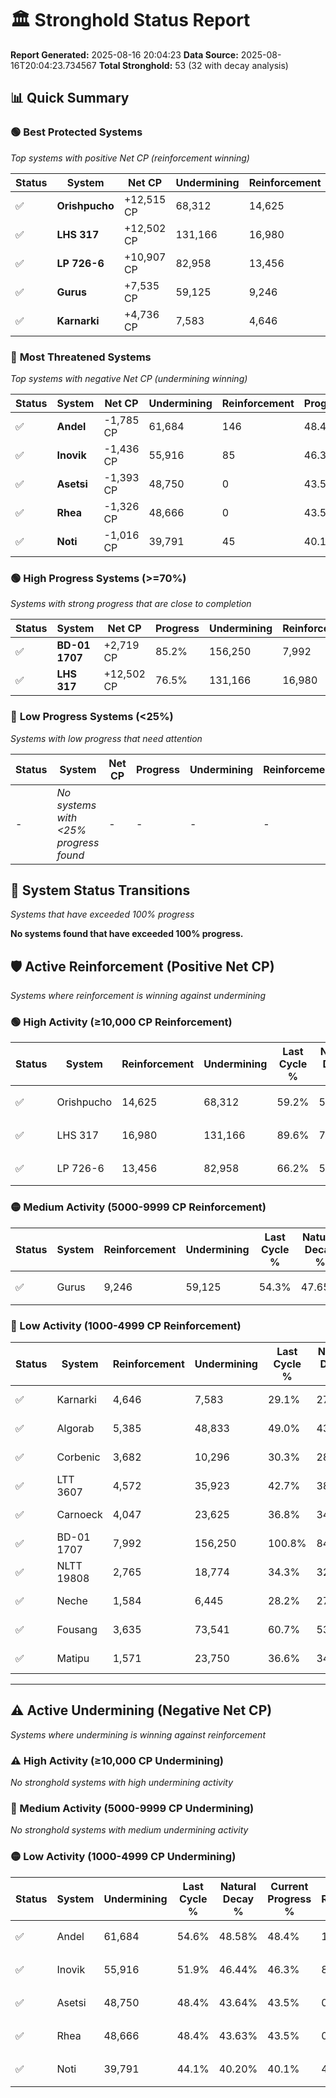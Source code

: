 # 🏛️ Stronghold Status Report

**Report Generated:** 2025-08-16 20:04:23
**Data Source:** 2025-08-16T20:04:23.734567
**Total Stronghold:** 53 (32 with decay analysis)

## 📊 Quick Summary

### 🟢 **Best Protected Systems**
*Top systems with positive Net CP (reinforcement winning)*

| Status | System | Net CP | Undermining | Reinforcement | Progress |
|--------|--------|--------|-------------|---------------|----------|
| ✅ | **Orishpucho** | +12,515 CP | 68,312 | 14,625 | 52.4% |
| ✅ | **LHS 317** | +12,502 CP | 131,166 | 16,980 | 76.5% |
| ✅ | **LP 726-6** | +10,907 CP | 82,958 | 13,456 | 57.9% |
| ✅ | **Gurus** | +7,535 CP | 59,125 | 9,246 | 48.4% |
| ✅ | **Karnarki** | +4,736 CP | 7,583 | 4,646 | 28.3% |

### 🔴 **Most Threatened Systems**
*Top systems with negative Net CP (undermining winning)*

| Status | System | Net CP | Undermining | Reinforcement | Progress |
|--------|--------|--------|-------------|---------------|----------|
| ✅ | **Andel** | -1,785 CP | 61,684 | 146 | 48.4% |
| ✅ | **Inovik** | -1,436 CP | 55,916 | 85 | 46.3% |
| ✅ | **Asetsi** | -1,393 CP | 48,750 | 0 | 43.5% |
| ✅ | **Rhea** | -1,326 CP | 48,666 | 0 | 43.5% |
| ✅ | **Noti** | -1,016 CP | 39,791 | 45 | 40.1% |

### 🟢 **High Progress Systems (>=70%)**
*Systems with strong progress that are close to completion*

| Status | System | Net CP | Progress | Undermining | Reinforcement |
|--------|--------|--------|----------|-------------|---------------|
| ✅ | **BD-01 1707** | +2,719 CP | 85.2% | 156,250 | 7,992 |
| ✅ | **LHS 317** | +12,502 CP | 76.5% | 131,166 | 16,980 |

### 🔴 **Low Progress Systems (<25%)**
*Systems with low progress that need attention*

| Status | System | Net CP | Progress | Undermining | Reinforcement |
|--------|--------|--------|----------|-------------|---------------|
| - | *No systems with <25% progress found* | - | - | - | - |
## 🔄 System Status Transitions
*Systems that have exceeded 100% progress*

**No systems found that have exceeded 100% progress.**

## 🛡️ Active Reinforcement (Positive Net CP)
*Systems where reinforcement is winning against undermining*

### 🟢 High Activity (≥10,000 CP Reinforcement)

| Status | System | Reinforcement | Undermining | Last Cycle % | Natural Decay % | Current Progress % | Current CP | Net CP | Activity |
|--------|--------|---------------|-------------|--------------|-----------------|-------------------|------------|--------|----------|
| ✅ | Orishpucho | 14,625 | 68,312 | 59.2% | 51.15% | 52.4% | 524,000 | +12,515 | 🟢 High Reinforcement |
| ✅ | LHS 317 | 16,980 | 131,166 | 89.6% | 75.25% | 76.5% | 765,000 | +12,502 | 🟢 High Reinforcement |
| ✅ | LP 726-6 | 13,456 | 82,958 | 66.2% | 56.81% | 57.9% | 579,000 | +10,907 | 🟢 High Reinforcement |

### 🟡 Medium Activity (5000-9999 CP Reinforcement)

| Status | System | Reinforcement | Undermining | Last Cycle % | Natural Decay % | Current Progress % | Current CP | Net CP | Activity |
|--------|--------|---------------|-------------|--------------|-----------------|-------------------|------------|--------|----------|
| ✅ | Gurus | 9,246 | 59,125 | 54.3% | 47.65% | 48.4% | 484,000 | +7,535 | 🟡 Medium Reinforcement |

### 🔴 Low Activity (1000-4999 CP Reinforcement)

| Status | System | Reinforcement | Undermining | Last Cycle % | Natural Decay % | Current Progress % | Current CP | Net CP | Activity |
|--------|--------|---------------|-------------|--------------|-----------------|-------------------|------------|--------|----------|
| ✅ | Karnarki | 4,646 | 7,583 | 29.1% | 27.83% | 28.3% | 283,000 | +4,736 | 🔵 Low Reinforcement |
| ✅ | Algorab | 5,385 | 48,833 | 49.0% | 43.70% | 44.1% | 441,000 | +4,049 | 🔵 Low Reinforcement |
| ✅ | Corbenic | 3,682 | 10,296 | 30.3% | 28.92% | 29.3% | 293,000 | +3,802 | 🔵 Low Reinforcement |
| ✅ | LTT 3607 | 4,572 | 35,923 | 42.7% | 38.73% | 39.1% | 391,000 | +3,688 | 🔵 Low Reinforcement |
| ✅ | Carnoeck | 4,047 | 23,625 | 36.8% | 34.03% | 34.4% | 344,000 | +3,671 | 🔵 Low Reinforcement |
| ✅ | BD-01 1707 | 7,992 | 156,250 | 100.8% | 84.93% | 85.2% | 852,000 | +2,719 | 🔵 Low Reinforcement |
| ✅ | NLTT 19808 | 2,765 | 18,774 | 34.3% | 32.15% | 32.4% | 324,000 | +2,511 | 🔵 Low Reinforcement |
| ✅ | Neche | 1,584 | 6,445 | 28.2% | 27.42% | 27.6% | 276,000 | +1,793 | 🔵 Low Reinforcement |
| ✅ | Fousang | 3,635 | 73,541 | 60.7% | 53.16% | 53.3% | 532,999 | +1,355 | 🔵 Low Reinforcement |
| ✅ | Matipu | 1,571 | 23,750 | 36.6% | 34.08% | 34.2% | 342,000 | +1,190 | 🔵 Low Reinforcement |


---

## ⚠️ Active Undermining (Negative Net CP)
*Systems where undermining is winning against reinforcement*

### ⚠️ High Activity (≥10,000 CP Undermining)

*No stronghold systems with high undermining activity*

### 🔶 Medium Activity (5000-9999 CP Undermining)

*No stronghold systems with medium undermining activity*

### 🟡 Low Activity (1000-4999 CP Undermining)

| Status | System | Undermining | Last Cycle % | Natural Decay % | Current Progress % | Reinforcement | Current CP | Net CP | Activity |
|--------|--------|-------------|--------------|-----------------|-------------------|---------------|------------|--------|----------|
| ✅ | Andel | 61,684 | 54.6% | 48.58% | 48.4% | 146 | 484,000 | -1,785 | 🟡 Low Undermining |
| ✅ | Inovik | 55,916 | 51.9% | 46.44% | 46.3% | 85 | 462,999 | -1,436 | 🟡 Low Undermining |
| ✅ | Asetsi | 48,750 | 48.4% | 43.64% | 43.5% | 0 | 435,000 | -1,393 | 🟡 Low Undermining |
| ✅ | Rhea | 48,666 | 48.4% | 43.63% | 43.5% | 0 | 435,000 | -1,326 | 🟡 Low Undermining |
| ✅ | Noti | 39,791 | 44.1% | 40.20% | 40.1% | 45 | 401,000 | -1,016 | 🟡 Low Undermining |
